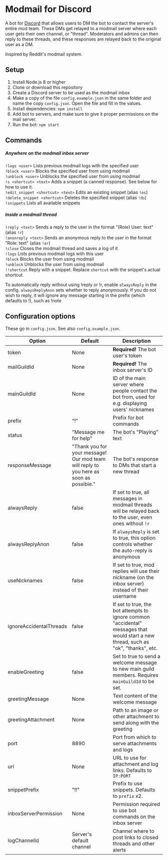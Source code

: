 # Modmail for Discord
A bot for [Discord](https://discordapp.com/) that allows users to DM the bot to contact the server's entire mod team.
These DMs get relayed to a modmail server where each user gets their own channel, or "thread".
Moderators and admins can then reply to these threads, and these responses are relayed back to the original user as a DM.

Inspired by Reddit's modmail system.

## Setup
1. Install Node.js 8 or higher
2. Clone or download this repository
3. Create a Discord server to be used as the modmail inbox
4. Make a copy of the file `config.example.json` in the same folder and name the copy `config.json`. Open the file and fill in the values.
5. Install dependencies: `npm install`
6. Add bot to servers, and make sure to give it proper permissions on the mail server.
7. Run the bot: `npm start`

## Commands

##### Anywhere on the modmail inbox server
`!logs <user>` Lists previous modmail logs with the specified user  
`!block <user>` Blocks the specified user from using modmail  
`!unblock <user>` Unblocks the specified user from using modmail  
`!s <shortcut> <text>` Adds a snippet (a canned response). See below for how to use it.  
`!edit_snippet <shortcut> <text>` Edits an existing snippet (alias `!es`)  
`!delete_snippet <shortcut>` Deletes the specified snippet (alias `!ds`)  
`!snippets` Lists all available snippets

##### Inside a modmail thread
`!reply <text>` Sends a reply to the user in the format "(Role) User: text" (alias `!r`)  
`!anonreply <text>` Sends an anonymous reply to the user in the format "Role: text" (alias `!ar`)  
`!close` Closes the modmail thread and saves a log of it  
`!logs` Lists previous modmail logs with this user  
`!block` Blocks the user from using modmail  
`!unblock` Unblocks the user from using modmail  
`!!shortcut` Reply with a snippet. Replace `shortcut` with the snippet's actual shortcut.

To automatically reply without using !reply or !r, enable `alwaysReply` in the config. `alwaysReplyAnon` sets whether to reply anonymously. If you do not wish to reply, it will ignore any message starting in the prefix (which defaults to !), such as !note

## Configuration options
These go in `config.json`. See also `config.example.json`.

|Option|Default|Description|
|------|-------|-----------|
|token|None|**Required!** The bot user's token|
|mailGuildId|None|**Required!** The inbox server's ID|
|mainGuildId|None|ID of the main server where people contact the bot from, used for e.g. displaying users' nicknames|
|prefix|"!"|Prefix for bot commands|
|status|"Message me for help"|The bot's "Playing" text|
|responseMessage|"Thank you for your message! Our mod team will reply to you here as soon as possible."|The bot's response to DMs that start a new thread|
|alwaysReply|false|If set to true, all messages in modmail threads will be relayed back to the user, even ones without `!r`|
|alwaysReplyAnon|false|If `alwaysReply` is set to true, this option controls whether the auto-reply is anonymous|
|useNicknames|false|If set to true, mod replies will use their nickname (on the inbox server) instead of their username|
|ignoreAccidentalThreads|false|If set to true, the bot attempts to ignore common "accidental" messages that would start a new thread, such as "ok", "thanks", etc.|
|enableGreeting|false|Set to true to send a welcome message to new main guild members. Requires `mainGuildId` to be set.|
|greetingMessage|None|Text content of the welcome message|
|greetingAttachment|None|Path to an image or other attachment to send along with the greeting|
|port|8890|Port from which to serve attachments and logs|
|url|None|URL to use for attachment and log links. Defaults to `IP:PORT`|
|snippetPrefix|"!!"|Prefix to use snippets. Defaults to `prefix` x2.|
|inboxServerPermission|None|Permission required to use bot commands on the inbox server|
|logChannelId|Server's default channel|Channel where to post links to closed threads and other alerts|
